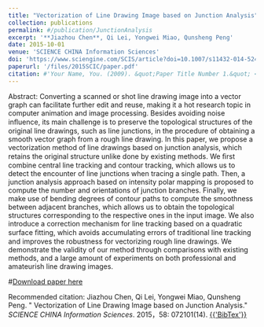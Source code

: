 ```yaml
---
title: "Vectorization of Line Drawing Image based on Junction Analysis"
collection: publications
permalink: #/publication/JunctionAnalysis
excerpt: '**Jiazhou Chen**, Qi Lei, Yongwei Miao, Qunsheng Peng'
date: 2015-10-01
venue: 'SCIENCE CHINA Information Sciences'
doi: 'https://www.sciengine.com/SCIS/article?doi=10.1007/s11432-014-5246-x&scroll='
paperurl: '/files/2015SCIC/paper.pdf'
citation: #'Your Name, You. (2009). &quot;Paper Title Number 1.&quot; <i>Journal 1</i>. 1(1).'
---
```


Abstract: Converting a scanned or shot line drawing image into a vector graph can facilitate further edit and reuse, making it a hot research topic in computer animation and image processing. Besides avoiding noise inﬂuence, its main challenge is to preserve the topological structures of the original line drawings, such as line junctions, in the procedure of obtaining a smooth vector graph from a rough line drawing. In this paper, we propose a vectorization method of line drawings based on junction analysis, which retains the original structure unlike done by existing methods. We ﬁrst combine central line tracking and contour tracking, which allows us to detect the encounter of line junctions when tracing a single path. Then, a junction analysis approach based on intensity polar mapping is proposed to compute the number and orientations of junction branches. Finally, we make use of bending degrees of contour paths to compute the smoothness between adjacent branches, which allows us to obtain the topological structures corresponding to the respective ones in the input image. We also introduce a correction mechanism for line tracking based on a quadratic surface ﬁtting, which avoids accumulating errors of traditional line tracking and improves the robustness for vectorizing rough line drawings. We demonstrate the validity of our method through comparisons with existing methods, and a large amount of experiments on both professional and amateurish line drawing images.

#[Download paper here](http://academicpages.github.io/files/paper1.pdf)

Recommended citation: Jiazhou Chen, Qi Lei, Yongwei Miao, Qunsheng Peng. &quot; Vectorization of Line Drawing Image based on Junction Analysis.&quot; <i>SCIENCE CHINA Information Sciences</i>. 2015，58: 072101(14). <a href="{{ '../files/2015SCIS/ref.txt' }}"> {{'BibTex'}}</a>
